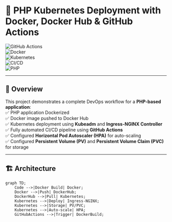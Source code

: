 # 🚀 PHP Kubernetes Deployment with Docker, Docker Hub & GitHub Actions

![GitHub Actions](https://img.shields.io/github/actions/workflow/status/your-repo/ci-cd-pipeline.yml?branch=main)  
![Docker](https://img.shields.io/badge/Docker-🛳️-blue)  
![Kubernetes](https://img.shields.io/badge/Kubernetes-☸️-blue)  
![CI/CD](https://img.shields.io/badge/CI%2FCD-GitHub%20Actions-%231877F2)  
![PHP](https://img.shields.io/badge/PHP-%23777BB4)  

---

## 🌟 Overview  
This project demonstrates a complete DevOps workflow for a **PHP-based application**:  
✅ PHP application Dockerized  
✅ Docker image pushed to Docker Hub  
✅ Kubernetes deployment using **Kubeadm** and **Ingress-NGINX Controller**  
✅ Fully automated CI/CD pipeline using **GitHub Actions**  
✅ Configured **Horizontal Pod Autoscaler (HPA)** for auto-scaling  
✅ Configured **Persistent Volume (PV)** and **Persistent Volume Claim (PVC)** for storage  

---

## 🏗️ Architecture  
```mermaid
graph TD;
    Code -->|Docker Build| Docker;
    Docker -->|Push| DockerHub;
    DockerHub -->|Pull| Kubernetes;
    Kubernetes -->|Deploy| Ingress-NGINX;
    Kubernetes -->|Storage| PV/PVC;
    Kubernetes -->|Auto-scale| HPA;
    GitHubActions -->|Trigger| DockerBuild;
